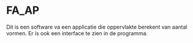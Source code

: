 # FA_AP

Dit is een software va een applicatie die oppervlakte berekent van aantal vormen.
Er is ook een interface te zien in de programma.
